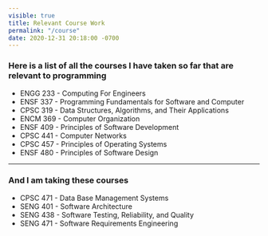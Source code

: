 ```yaml
---
visible: true
title: Relevant Course Work
permalink: "/course"
date: 2020-12-31 20:18:00 -0700
---
```

### Here is a list of all the courses I have taken so far that are relevant to programming

- ENGG 233 - Computing For Engineers
- ENSF 337 - Programming Fundamentals for Software and Computer
- CPSC 319 - Data Structures, Algorithms, and Their Applications
- ENCM 369 - Computer Organization
- ENSF 409 - Principles of Software Development
- CPSC 441 - Computer Networks
- CPSC 457 - Principles of Operating Systems
- ENSF 480 - Principles of Software Design

---
### And I am taking these courses 
- CPSC 471 - Data Base Management Systems
- SENG 401 - Software Architecture
- SENG 438 - Software Testing, Reliability, and Quality
- SENG 471 - Software Requirements Engineering